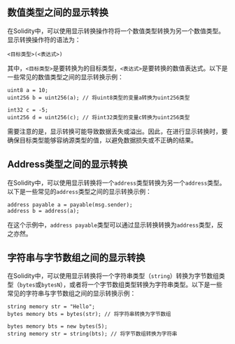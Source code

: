 ﻿## 数值类型之间的显示转换

在Solidity中，可以使用显示转换操作符将一个数值类型转换为另一个数值类型。显示转换操作符的语法为：

```
<目标类型>(<表达式>)
```

其中，`<目标类型>`是要转换为的目标类型，`<表达式>`是要转换的数值表达式。以下是一些常见的数值类型之间的显示转换示例：

```solidity
uint8 a = 10;
uint256 b = uint256(a); // 将uint8类型的变量a转换为uint256类型

int32 c = -5;
uint256 d = uint256(c); // 将int32类型的变量c转换为uint256类型
```

需要注意的是，显示转换可能导致数据丢失或溢出。因此，在进行显示转换时，要确保目标类型能够容纳源类型的值，以避免数据损失或不正确的结果。

## Address类型之间的显示转换

在Solidity中，可以使用显示转换将一个`address`类型转换为另一个`address`类型。以下是一些常见的`address`类型之间的显示转换示例：

```solidity
address payable a = payable(msg.sender);
address b = address(a);
```

在这个示例中，`address payable`类型可以通过显示转换转换为`address`类型，反之亦然。

## 字符串与字节数组之间的显示转换

在Solidity中，可以使用显示转换将一个字符串类型（`string`）转换为字节数组类型（`bytes`或`bytesN`），或者将一个字节数组类型转换为字符串类型。以下是一些常见的字符串与字节数组之间的显示转换示例：

```solidity
string memory str = "Hello";
bytes memory bts = bytes(str); // 将字符串转换为字节数组

bytes memory bts = new bytes(5);
string memory str = string(bts); // 将字节数组转换为字符串
```
